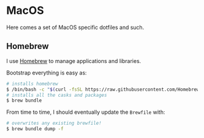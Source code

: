 # MacOS

Here comes a set of MacOS specific dotfiles and such.

## Homebrew

I use [Homebrew](https://brew.sh) to manage applications and libraries.

Bootstrap everything is easy as:
```bash
# installs homebrew
$ /bin/bash -c "$(curl -fsSL https://raw.githubusercontent.com/Homebrew/install/HEAD/install.sh)"
# installs all the casks and packages
$ brew bundle
```

From time to time, I should eventually update the `Brewfile` with:
```bash
# overwrites any existing brewfile!
$ brew bundle dump -f
```

